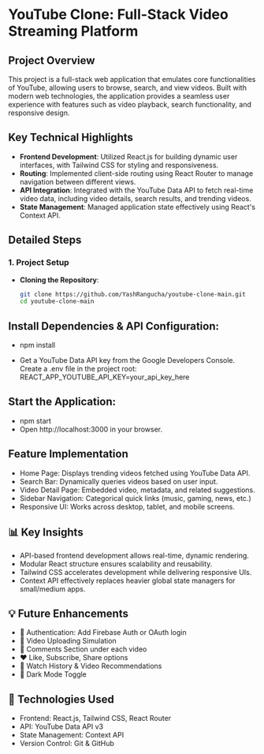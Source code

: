 # YouTube Clone: Full-Stack Video Streaming Platform

## Project Overview

This project is a full-stack web application that emulates core functionalities of YouTube, allowing users to browse, search, and view videos. Built with modern web technologies, the application provides a seamless user experience with features such as video playback, search functionality, and responsive design.

## Key Technical Highlights

- **Frontend Development**: Utilized React.js for building dynamic user interfaces, with Tailwind CSS for styling and responsiveness.
- **Routing**: Implemented client-side routing using React Router to manage navigation between different views.
- **API Integration**: Integrated with the YouTube Data API to fetch real-time video data, including video details, search results, and trending videos.
- **State Management**: Managed application state effectively using React's Context API.

## Detailed Steps

### 1. Project Setup

- **Cloning the Repository**:
  ```bash
  git clone https://github.com/YashRangucha/youtube-clone-main.git
  cd youtube-clone-main
## Install Dependencies & API Configuration:
- npm install

- Get a YouTube Data API key from the Google Developers Console.
Create a .env file in the project root: 
REACT_APP_YOUTUBE_API_KEY=your_api_key_here

## Start the Application:
- npm start
- Open http://localhost:3000 in your browser.
  
## Feature Implementation
- Home Page: Displays trending videos fetched using YouTube Data API.
- Search Bar: Dynamically queries videos based on user input.
- Video Detail Page: Embedded video, metadata, and related suggestions.
- Sidebar Navigation: Categorical quick links (music, gaming, news, etc.)
- Responsive UI: Works across desktop, tablet, and mobile screens.

## 📊 Key Insights
- API-based frontend development allows real-time, dynamic rendering.
- Modular React structure ensures scalability and reusability.
- Tailwind CSS accelerates development while delivering responsive UIs.
- Context API effectively replaces heavier global state managers for small/medium apps.

## 💡 Future Enhancements
- 🔐 Authentication: Add Firebase Auth or OAuth login
- 🎥 Video Uploading Simulation
- 💬 Comments Section under each video
- ❤️ Like, Subscribe, Share options
- 🧠 Watch History & Video Recommendations
- 🌙 Dark Mode Toggle

## 🧰 Technologies Used
- Frontend: React.js, Tailwind CSS, React Router
- API: YouTube Data API v3
- State Management: Context API
- Version Control: Git & GitHub

